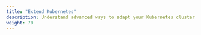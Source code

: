 ```yaml
---
title: "Extend Kubernetes"
description: Understand advanced ways to adapt your Kubernetes cluster to the needs of your work environment.
weight: 70
---
```


